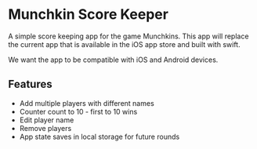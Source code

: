 # Munchkin Score Keeper

A simple score keeping app for the game Munchkins. This app will replace the current app that is available in the iOS app store and built with swift.

We want the app to be compatible with iOS and Android devices.

## Features

-   Add multiple players with different names
-   Counter count to 10 - first to 10 wins
-   Edit player name
-   Remove players
-   App state saves in local storage for future rounds
